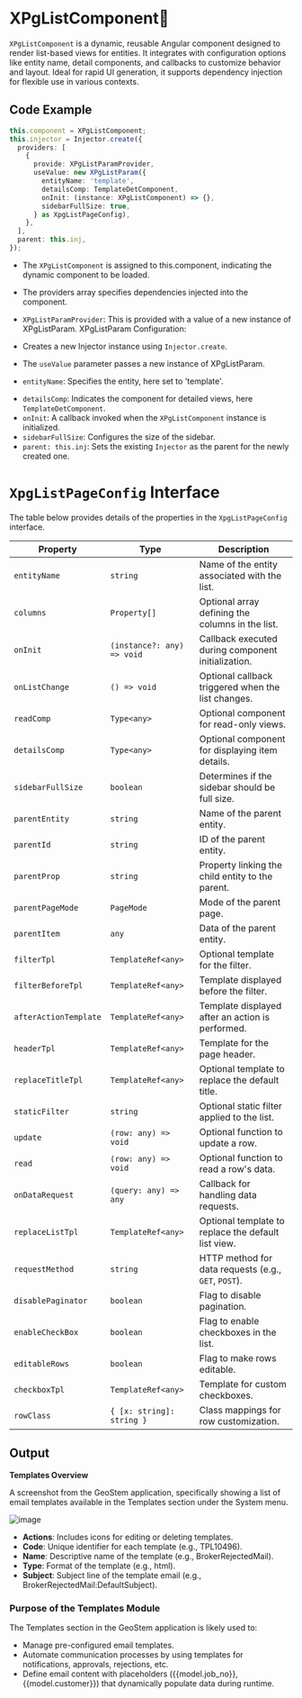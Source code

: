 # XPgListComponent📖 

<code>XPgListComponent</code> is a dynamic, reusable Angular component designed to render list-based views for entities. It integrates with configuration options like entity name, detail components, and callbacks to customize behavior and layout. Ideal for rapid UI generation, it supports dependency injection for flexible use in various contexts.
 

## Code Example

```typescript
this.component = XPgListComponent;
this.injector = Injector.create({
  providers: [
    {
      provide: XPgListParamProvider,
      useValue: new XPgListParam({
        entityName: 'template',
        detailsComp: TemplateDetComponent,
        onInit: (instance: XPgListComponent) => {},
        sidebarFullSize: true,
      } as XpgListPageConfig),
    },
  ],
  parent: this.inj,
});
```

+ The <code>XPgListComponent</code> is assigned to this.component, indicating the dynamic component to be loaded.
- The providers array specifies dependencies injected into the component.

- <code>XPgListParamProvider</code>: This is provided with a value of a new instance of XPgListParam.
XPgListParam Configuration:
- Creates a new Injector instance using <code>Injector.create</code>.
- The <code>useValue</code> parameter passes a new instance of XPgListParam.
* <code>entityName</code>: Specifies the entity, here set to 'template'.
- <code>detailsComp</code>: Indicates the component for detailed views, here <code>TemplateDetComponent</code>.
- <code>onInit</code>: A callback invoked when the <code>XPgListComponent</code> instance is initialized.
- <code>sidebarFullSize</code>: Configures the size of the sidebar.
- <code>parent: this.inj</code>: Sets the existing <code>Injector</code> as the parent for the newly created one.
# `XpgListPageConfig` Interface

The table below provides details of the properties in the `XpgListPageConfig` interface.

| **Property**           | **Type**                      | **Description**                                                                 |
|-------------------------|-------------------------------|---------------------------------------------------------------------------------|
| `entityName`           | `string`                     | Name of the entity associated with the list.                                   |
| `columns`              | `Property[]`                 | Optional array defining the columns in the list.                               |
| `onInit`               | `(instance?: any) => void`   | Callback executed during component initialization.                             |
| `onListChange`         | `() => void`                 | Optional callback triggered when the list changes.                             |
| `readComp`             | `Type<any>`                 | Optional component for read-only views.                                        |
| `detailsComp`          | `Type<any>`                 | Optional component for displaying item details.                                |
| `sidebarFullSize`      | `boolean`                   | Determines if the sidebar should be full size.                                 |
| `parentEntity`         | `string`                    | Name of the parent entity.                                                     |
| `parentId`             | `string`                    | ID of the parent entity.                                                       |
| `parentProp`           | `string`                    | Property linking the child entity to the parent.                               |
| `parentPageMode`       | `PageMode`                  | Mode of the parent page.                                                       |
| `parentItem`           | `any`                       | Data of the parent entity.                                                     |
| `filterTpl`            | `TemplateRef<any>`          | Optional template for the filter.                                              |
| `filterBeforeTpl`      | `TemplateRef<any>`          | Template displayed before the filter.                                          |
| `afterActionTemplate`  | `TemplateRef<any>`          | Template displayed after an action is performed.                               |
| `headerTpl`            | `TemplateRef<any>`          | Template for the page header.                                                  |
| `replaceTitleTpl`      | `TemplateRef<any>`          | Optional template to replace the default title.                                |
| `staticFilter`         | `string`                    | Optional static filter applied to the list.                                    |
| `update`               | `(row: any) => void`        | Optional function to update a row.                                             |
| `read`                 | `(row: any) => void`        | Optional function to read a row's data.                                        |
| `onDataRequest`        | `(query: any) => any`       | Callback for handling data requests.                                           |
| `replaceListTpl`       | `TemplateRef<any>`          | Optional template to replace the default list view.                            |
| `requestMethod`        | `string`                    | HTTP method for data requests (e.g., `GET`, `POST`).                           |
| `disablePaginator`     | `boolean`                   | Flag to disable pagination.                                                    |
| `enableCheckBox`       | `boolean`                   | Flag to enable checkboxes in the list.                                         |
| `editableRows`         | `boolean`                   | Flag to make rows editable.                                                    |
| `checkboxTpl`          | `TemplateRef<any>`          | Template for custom checkboxes.                                                |
| `rowClass`             | `{ [x: string]: string }`   | Class mappings for row customization.                                          |

<h2>Output</h2>

<p><strong>Templates  Overview</strong></p>
A screenshot from the GeoStem application, specifically showing a list of email templates available in the Templates section under the System menu.

![image](https://github.com/user-attachments/assets/0705e592-118d-4756-b98b-1b1816527a35)


- **Actions**: Includes icons for editing or deleting templates.
- **Code**: Unique identifier for each template (e.g., TPL10496).
- **Name**: Descriptive name of the template (e.g., BrokerRejectedMail).
- **Type**: Format of the template (e.g., html).
- **Subject**: Subject line of the template email (e.g., BrokerRejectedMail:DefaultSubject).

 ### Purpose of the Templates Module
The Templates section in the GeoStem application is likely used to:

- Manage pre-configured email templates.
- Automate communication processes by using templates for notifications, approvals, rejections, etc.
- Define email content with placeholders ({{model.job_no}}, {{model.customer}}) that dynamically populate data during runtime.
